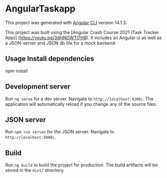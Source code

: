 # AngularTaskapp

This project was generated with [Angular CLI](https://github.com/angular/angular-cli) version 14.1.3.

This project was built using the [Angular Crash Course 2021 (Task Tracker App)] (https://youtu.be/3dHNOWTI7H8). It includes an Angular ui as well as a JSON-server and JSON db file for a mock backend.

## Usage Install dependencies

npm install

## Development server

Run `ng serve` for a dev server. Navigate to `http://localhost:4200/`. The application will automatically reload if you change any of the source files.

## JSON server

Run `npm run server` for the JSON server. Navigate to `http://localhost:5000/`. 

## Build

Run `ng build` to build the project for production. The build artifacts will be stored in the `dist/` directory.
